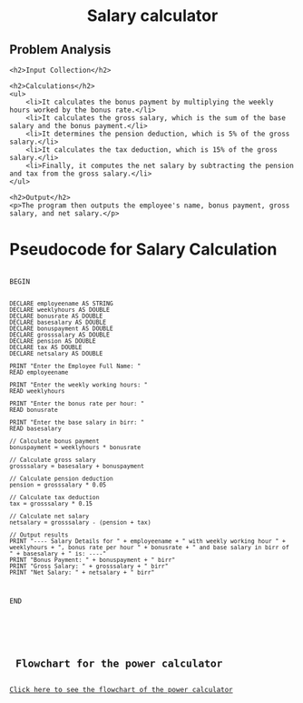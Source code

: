 <html> 
  <div align ="center">
<h1> Salary calculator</h1>

</html>
<body>
  <div align ="left">
    <h2> Problem Analysis</h2>
    
    <h2>Input Collection</h2>
   
    <h2>Calculations</h2>
    <ul>
        <li>It calculates the bonus payment by multiplying the weekly hours worked by the bonus rate.</li>
        <li>It calculates the gross salary, which is the sum of the base salary and the bonus payment.</li>
        <li>It determines the pension deduction, which is 5% of the gross salary.</li>
        <li>It calculates the tax deduction, which is 15% of the gross salary.</li>
        <li>Finally, it computes the net salary by subtracting the pension and tax from the gross salary.</li>
    </ul>

    <h2>Output</h2>
    <p>The program then outputs the employee's name, bonus payment, gross salary, and net salary.</p>
</body>
</html>
    <h1>Pseudocode for Salary Calculation</h1>
    <pre><code>
BEGIN

    DECLARE employeename AS STRING
    DECLARE weeklyhours AS DOUBLE
    DECLARE bonusrate AS DOUBLE
    DECLARE basesalary AS DOUBLE
    DECLARE bonuspayment AS DOUBLE
    DECLARE grosssalary AS DOUBLE
    DECLARE pension AS DOUBLE
    DECLARE tax AS DOUBLE
    DECLARE netsalary AS DOUBLE

    PRINT "Enter the Employee Full Name: "
    READ employeename
  
    PRINT "Enter the weekly working hours: "
    READ weeklyhours
  
    PRINT "Enter the bonus rate per hour: "
    READ bonusrate
  
    PRINT "Enter the base salary in birr: "
    READ basesalary

    // Calculate bonus payment
    bonuspayment = weeklyhours * bonusrate
  
    // Calculate gross salary
    grosssalary = basesalary + bonuspayment
  
    // Calculate pension deduction
    pension = grosssalary * 0.05
  
    // Calculate tax deduction
    tax = grosssalary * 0.15
  
    // Calculate net salary
    netsalary = grosssalary - (pension + tax)

    // Output results
    PRINT "---- Salary Details for " + employeename + " with weekly working hour " + weeklyhours + ", bonus rate per hour " + bonusrate + " and base salary in birr of " + basesalary + " is: ----"
    PRINT "Bonus Payment: " + bonuspayment + " birr"
    PRINT "Gross Salary: " + grosssalary + " birr"
    PRINT "Net Salary: " + netsalary + " birr"

END
    </pre>
</body>
</html>
<h2> Flowchart for the power calculator </h2>
<a href="https://github.com/user-attachments/assets/47584262-62bd-41c6-a712-314e10f08505
"_blank">Click here to see the flowchart of the power calculator</a>
